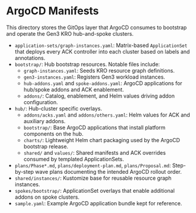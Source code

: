 # ArgoCD Manifests

This directory stores the GitOps layer that ArgoCD consumes to bootstrap and operate the Gen3 KRO hub-and-spoke clusters.

- `application-sets/graph-instances.yaml`: Matrix-based `ApplicationSet` that deploys every ACK controller into each cluster based on labels and annotations.
- `bootstrap/`: Hub bootstrap resources. Notable files include:
  - `graph-instances.yaml`: Seeds KRO resource graph definitions.
  - `gen3-instances.yaml`: Registers Gen3 workload instances.
  - `hub-addons.yaml` and `spoke-addons.yaml`: ArgoCD applications for hub/spoke addons and ACK enablement.
  - `addons/`: Catalog, enablement, and Helm values driving addon configuration.
- `hub/`: Hub-cluster specific overlays.
  - `addons/acks.yaml` and `addons/others.yaml`: Helm values for ACK and auxiliary addons.
  - `bootstrap/`: Base ArgoCD applications that install platform components on the hub.
  - `charts/`: Lightweight Helm chart packaging used by the ArgoCD bootstrap release.
  - `shared/` and `values/`: Shared manifests and ACK overrides consumed by templated ApplicationSets.
- `plans/Phase*.md`, `plans/deployment-plan.md`, `plans/Proposal.md`: Step-by-step wave plans documenting the intended ArgoCD rollout order.
- `shared/instances/`: Kustomize base for reusable resource graph instances.
- `spokes/bootstrap/`: ApplicationSet overlays that enable additional addons on spoke clusters.
- `sample.yaml`: Example ArgoCD application bundle kept for reference.

